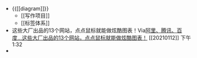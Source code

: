 - {{[[diagram]]}}
    - [[写作项目]]
    - [[标签体系]]
- 这些大厂出品的13个网站，点点鼠标就能做炫酷图表！Via[阿里、腾讯、百度…这些大厂出品的13个网站，点点鼠标就能做炫酷图表！](https://mp.weixin.qq.com/s?__biz=MjM5MDgxNjc0MA==&mid=2651023732&idx=1&sn=baa8daca4ecfe32122a214345c28cf38&chksm=bd48c9ff8a3f40e98728b9270290cf8b32d807b3ad3df81e20e1ecb67dc0cfcb5ced202c04e9) [[20210112]] 下午1:32
- 
